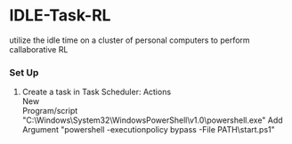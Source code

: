 # IDLE-Task-RL
utilize the idle time on a cluster of personal computers to perform callaborative RL

### Set Up ###  
1. Create a task in Task Scheduler:
    Actions  
        New  
            Program/script "C:\Windows\System32\WindowsPowerShell\v1.0\powershell.exe"
            Add Argument "powershell -executionpolicy bypass -File PATH\start.ps1"
